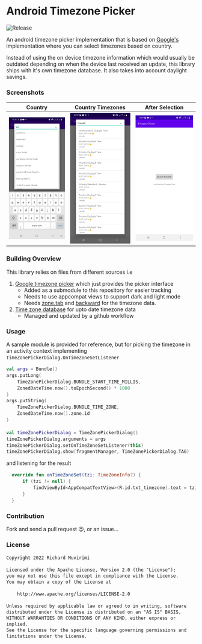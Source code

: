 # Android Timezone Picker

![Release](https://jitpack.io/v/richard-muvirimi/android-timezone-selector.svg)

An android timezone picker implementation that is based on [Google's](https://android.googlesource.com/platform/frameworks/opt/timezonepicker) implementation where you can select timezones based on country. 

Instead of using the on device timezone information which would usually be outdated depending on when the device last received an update, this library ships with it's own timezone database. It also takes into account daylight savings.

### Screenshots
| Country | Country Timezones | After Selection |
| ------- | ----------------- | --------------- |
| <img src=".github/assets/screenshot-2.jpg" width="280px" > | <img src=".github/assets/screenshot-1.jpg" width="280px" > | <img src=".github/assets/screenshot-3.jpg" width="280px" > |

### Building Overview

This library relies on files from different sources i.e
1. [Google timezone picker](https://android.googlesource.com/platform/frameworks/opt/timezonepicker) which just provides the picker interface
    - Added as a submodule to this repository for easier tracking
    - Needs to use appcompat views to support dark and light mode
    - Needs [zone.tab](https://github.com/eggert/tz/blob/main/zone.tab) and [backward](https://github.com/eggert/tz/blob/main/backward) for the timezone data.
2. [Time zone database](https://github.com/eggert/tz) for upto date timezone data
    - Managed and updated by a github workflow

### Usage

A sample module is provided for reference, but for picking the timezone in an activity context implementing `TimeZonePickerDialog.OnTimeZoneSetListener`

```kotlin
val args = Bundle()
args.putLong(
    TimeZonePickerDialog.BUNDLE_START_TIME_MILLIS,
    ZonedDateTime.now().toEpochSecond() * 1000
)
args.putString(
    TimeZonePickerDialog.BUNDLE_TIME_ZONE,
    ZonedDateTime.now().zone.id
)

val timeZonePickerDialog = TimeZonePickerDialog()
timeZonePickerDialog.arguments = args
timeZonePickerDialog.setOnTimeZoneSetListener(this)
timeZonePickerDialog.show(fragmentManager, TimeZonePickerDialog.TAG)
```

and listening for the result

```kotlin
  override fun onTimeZoneSet(tzi: TimeZoneInfo?) {
      if (tzi != null) {
          findViewById<AppCompatTextView>(R.id.txt_timezone).text = tzi.mDisplayName
      }
  }
```

### Contribution

Fork and send a pull request 😉, or an issue...

### License

```
Copyright 2022 Richard Muvirimi

Licensed under the Apache License, Version 2.0 (the "License");
you may not use this file except in compliance with the License.
You may obtain a copy of the License at

    http://www.apache.org/licenses/LICENSE-2.0

Unless required by applicable law or agreed to in writing, software
distributed under the License is distributed on an "AS IS" BASIS,
WITHOUT WARRANTIES OR CONDITIONS OF ANY KIND, either express or implied.
See the License for the specific language governing permissions and
limitations under the License.
```
